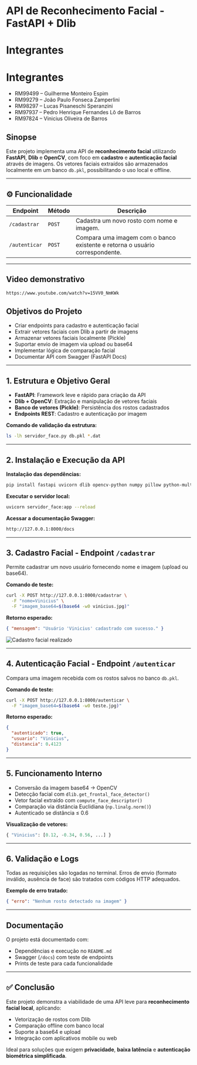 # API de Reconhecimento Facial - FastAPI + Dlib

# Integrantes
# Integrantes

- RM99499 – Guilherme Monteiro Espim
- RM99279 – João Paulo Fonseca Zamperlini
- RM98297 – Lucas Pisaneschi Speranzini
- RM97937 – Pedro Henrique Fernandes Lô de Barros
- RM97824 – Vinicius Oliveira de Barros

## Sinopse

Este projeto implementa uma API de **reconhecimento facial** utilizando **FastAPI**, **Dlib** e **OpenCV**, com foco em **cadastro** e **autenticação facial** através de imagens. Os vetores faciais extraídos são armazenados localmente em um banco `db.pkl`, possibilitando o uso local e offline.

---

## ⚙️ Funcionalidade

| Endpoint | Método | Descrição |
|-----------|---------|------------|
| `/cadastrar` | `POST` | Cadastra um novo rosto com nome e imagem. |
| `/autenticar` | `POST` | Compara uma imagem com o banco existente e retorna o usuário correspondente. |

---

## Video demonstrativo

```bash
https://www.youtube.com/watch?v=15VV0_NmKWk
```

## Objetivos do Projeto

* Criar endpoints para cadastro e autenticação facial
* Extrair vetores faciais com Dlib a partir de imagens
* Armazenar vetores faciais localmente (Pickle)
* Suportar envio de imagem via upload ou base64
* Implementar lógica de comparação facial
* Documentar API com Swagger (FastAPI Docs)

---

## 1. Estrutura e Objetivo Geral

* **FastAPI**: Framework leve e rápido para criação da API
* **Dlib + OpenCV**: Extração e manipulação de vetores faciais
* **Banco de vetores (Pickle)**: Persistência dos rostos cadastrados
* **Endpoints REST**: Cadastro e autenticação por imagem

**Comando de validação da estrutura:**

```bash
ls -lh servidor_face.py db.pkl *.dat
```


---

## 2. Instalação e Execução da API

**Instalação das dependências:**

```bash
pip install fastapi uvicorn dlib opencv-python numpy pillow python-multipart
```

**Executar o servidor local:**

```bash
uvicorn servidor_face:app --reload
```

**Acessar a documentação Swagger:**

```bash
http://127.0.0.1:8000/docs
```


---

## 3. Cadastro Facial - Endpoint `/cadastrar`

Permite cadastrar um novo usuário fornecendo nome e imagem (upload ou base64).

**Comando de teste:**

```bash
curl -X POST http://127.0.0.1:8000/cadastrar \
  -F "nome=Vinicius" \
  -F "imagem_base64=$(base64 -w0 vinicius.jpg)"
```

**Retorno esperado:**

```json
{ "mensagem": "Usuário 'Vinicius' cadastrado com sucesso." }
```

![Cadastro facial realizado](./imagens/cadastro.png)

---

## 4. Autenticação Facial - Endpoint `/autenticar`

Compara uma imagem recebida com os rostos salvos no banco `db.pkl`.

**Comando de teste:**

```bash
curl -X POST http://127.0.0.1:8000/autenticar \
  -F "imagem_base64=$(base64 -w0 teste.jpg)"
```

**Retorno esperado:**

```json
{
  "autenticado": true,
  "usuario": "Vinicius",
  "distancia": 0.4123
}
```

---

## 5. Funcionamento Interno

* Conversão da imagem base64 → OpenCV
* Detecção facial com `dlib.get_frontal_face_detector()`
* Vetor facial extraído com `compute_face_descriptor()`
* Comparação via distância Euclidiana (`np.linalg.norm()`)
* Autenticado se distância ≤ 0.6

**Visualização de vetores:**

```python
{ "Vinicius": [0.12, -0.34, 0.56, ...] }
```


---

## 6. Validação e Logs

Todas as requisições são logadas no terminal. Erros de envio (formato inválido, ausência de face) são tratados com códigos HTTP adequados.

**Exemplo de erro tratado:**

```json
{ "erro": "Nenhum rosto detectado na imagem" }
```

---

## Documentação

O projeto está documentado com:

* Dependências e execução no `README.md`
* Swagger (`/docs`) com teste de endpoints
* Prints de teste para cada funcionalidade

---

## ✅ Conclusão

Este projeto demonstra a viabilidade de uma API leve para **reconhecimento facial local**, aplicando:

* Vetorização de rostos com Dlib
* Comparação offline com banco local
* Suporte a base64 e upload
* Integração com aplicativos mobile ou web

Ideal para soluções que exigem **privacidade**, **baixa latência** e **autenticação biométrica simplificada**.
